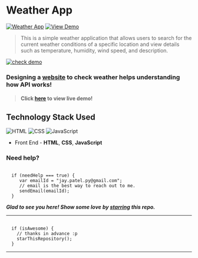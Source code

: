 # Weather App

[![Weather App](https://img.shields.io/badge/Weather-App-dodgerblue.svg?style=for-the-badge)](https://github.com/JPy-UwU/Weather-App) [![View Demo](https://img.shields.io/badge/View-Demo-teal.svg?style=for-the-badge)](https://github.com/JPy-UwU/Weather-App)

> This is a simple weather application that allows users to search for the current weather conditions of a specific location and view details such as temperature, humidity, wind speed, and description.

[![check demo](https://forthebadge.com/images/badges/its-not-a-lie-if-you-believe-it.svg)](https://github.com/JPy-UwU/Weather-App)

### Designing a [website](https://jpy-uwu.github.io/Weather-App/) to check weather helps understanding how API works!

> #### Click [here](https://jpy-uwu.github.io/Weather-App/) to view live demo!

## Technology Stack Used

![HTML](https://img.shields.io/badge/frontend-html-orange.svg?logo=html5&style=flat-square) 
![CSS](https://img.shields.io/badge/frontend-css-yellowgreen.svg?logo=css3&style=flat-square)
![JavaScript](https://img.shields.io/badge/frontend-javascript-yellow.svg?logo=javascript&style=flat-square)

- Front End - **HTML**, **CSS**, **JavaScript**

### Need help?

```

  if (needHelp === true) {
     var emailId = "jay.patel.py@gmail.com";
     // email is the best way to reach out to me.
     sendEmail(emailId);
  }

```

***Glad to see you here! Show some love by [starring](https://jpy-uwu.github.io/Weather-App/) this repo.***

-----

```

  if (isAwesome) {
    // thanks in advance :p
    starThisRepository();
  }

```

******
